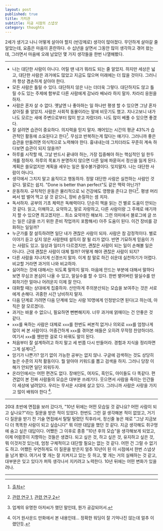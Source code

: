 ```yaml
---
layout: post
published: true
title: 가치관
subtitle: 지금 시점의 스냅샷
category: thoughts
---
```


 2세가 생기고 나니 어떻게 살아야 할지 (반강제로) 생각이
 많아졌다. 무던하게 살아갈 줄 알았는데, 요즘은 마음이 혼란하다. 수
 십년을 살면서 그동안 많이 생각하고 겪어 왔는데, 그러면서 마음에 오래
 남았던 몇 가지 생각들을 한번 나열해봤다.

---

 * 나는 대단한 사람이 아니다. 어릴 땐 내가 뭐라도 되는 줄
   알았지. 하지만 세상은 넓고, 대단한 사람은 과거에도 많았고 지금도
   많으며 미래에는 더 많을 것이다. 그러니까 항상 겸손하게 살아야 한다.
 * 모든 사람은 틀릴 수 있다. 대단하지 않은 나는 더더욱
   그렇다. 대단하지도 않고 틀릴 수도 있는 주제에 함부로 다른 사람에게
   감놔라 배놔라 하지 말자. 차라리 응원을 하자.
 * 사람은 혼자 살 수 없다. 옛날엔 나 좋아하는 일 하나만 평생 할 수
   있으면 그냥 혼자 살아질 줄 알았지. 사람은 사회적 동물이라는 말에
   비웃기도 했고. 지나고보니 내가 나도 모르는 새에 주변으로부터 많이
   받고 자랐더라. 나도 많이 베풀 수 있으면 좋겠다.
 * 잘 살려면 습관이 중요하다. 의지력을 믿지 말자. 깨어있는 시간의 평균
   43%가 습관적인 활동에 소요된다고 한다[^1]. 무심코 반복하는게 많다는
   얘기다. 그러니까 좋은 습관을 만들려면 의식적으로 노력해야
   한다. 흉내내는데 그치더라도 꾸준히 계속 하다보면 습관이 되지
   않을까?
 * 하루를 시작할 때, 그날 반드시 끝내야 하는, 가장 집중해야 하는
   핵심적인 일 한두개를 정하자. 하루의 목표가 분명하지 않으면 다른
   일에 파묻혀서 정신을 잃게 된다. 계획은 쓸모없지만 계획을 세우는
   일은 필수불가결이다. 잊지말자. 나는 대단한 사람이 아니다.
 * 생각에서 그치지 말고 움직이고 행동하자. 정말 대단한 사람은 실천하는
   사람인 것 같다. 말로는 쉽지. "Done is better than perfect"도 같은
   맥락 아닌가?
 * 운동하자. 규칙적인 운동은 물리적으로 뇌 건강에도 영향을 준다고
   한다[^2]. 평생 머리 써서 밥 벌어 먹고 살 것 같으니, 장비 손질하는
   셈 치자.
 * 독서하자. 공부의 기초 체력은 독해력이다. 단순히 책을 읽는 건 별로
   도움이 안되는 것 같다. 읽고, 이해하고, 요약하고, 말로 자랑하고,
   다른 사람이랑 그 주제로 얘기까지 할 수 있으면 최고겠지만... 최소
   요약까진 해보자. 그런 의미에서 블로그에 글 쓰는 일은 (글을 쓰기
   위한 준비 작업까지 포함해서) 아주 도움이 된다. 이건 장비를 강화하는
   일일까?
 * 누군가를 잘 설득하려면 일단 내가 괜찮은 사람이 되자. 사람은 참
   감정적이다. 별로 이야기 듣고 싶지 않은 사람한테 설득이 잘 될 리가
   없다. 반면 기묘하게 믿음이 가는 사람도 있고. 일상과 일터가
   다르겠지만, 괜찮은 사람이 되는 일이 손해볼 일은 아니다. 근데 괜찮은
   사람이 대체 뭘까? 어떻게 해야 괜찮은 사람이 되지?
 * 다른 사람을 지나치게 신경쓰지 말자. 이게 참 말로 하긴 쉬운데
   실천하기가 어렵다. 비교할 거라면 과거의 나와 비교하자.
 * 싫어하는 것에 대해서는 되도록 말하지 말자. 마음에 안드는 부분에
   대해서 말하다 보면 무심코 본심이 나올 수 있고, 말실수를 할 수
   있다. 한번 뱉어버린 말실수를 만회하기란 얼마나 어려운지 이제 잘
   안다.
 * 대화할 때는 상대에게 집중하자. 산만하게 주의분산되는 모습을
   보여주는 것은 서로에게 손해다. 귀중한 시간 낭비하지 말자.
 * 다음 단계로 가려면 다음 단계에 있는 사람 10명에게 인정받으면
   된다(고 하는데, 아직은 잘 모르겠다).
 * 과거는 바꿀 수 없으니, 필요하면 뻔뻔해지자. 너무 과거에 얽매이는 건
   안좋은 것 같다.
 * `xxx`를 욕하는 사람은 대체로 `xxx`를 한번도 써본적 없거나 의외로
   `xxx`를 엄청나게 많이 써 본 사람이다. 어중간하게 `xxx`를 겪어본
   애들은 오히려 무작정 찬양하더라. 여기서 `xxx`를 웬만한 걸로 다
   바꿔도 말이 된다.
 * 처음부터 잘 설계하려고 하지 말고 세 번쯤 다시 만들어라. 경험과
   지식을 정리하면 그게 설계다[^3].
 * 암기가 나쁜가? 암기 없이 가능한 공부는 없지 않나. 구글에 검색하는
   것도 상당히 높은 수준의 지적 활동이다. 뭘 알아야 키워드를 뽑고
   검색을 하지. 그러니 당장 이해가 안되면 일단 외워두자.
 * 온라인에서는 어떤 편견도 없다. 장애인도, 여자도, 흑인도, 아이들도
   다 똑같다. 편견없이 본 진짜 사람들의 모습은 대부분
   쓰레기다. 웃으면서 사람을 죽이는 인간들이 세상에 널려있다. 우리는
   무서운 시대에 살고 있다. 그러니까 사람은 사랑을 가지고 많이 배워야
   한다 [^4].

---

 20대 초반에 면접을 보러 갔다가, "10년 뒤에는 어떤 모습일 것 같나요?
 어떤 사람이 되고 싶나요?"라는 질문을 받은 적이 있었다. 한번도 그런 걸
 생각해본 적이 없었고, 거기다 질문을 받기 전 기술 면접에서 탈탈 털렸던
 직후라서, 정신줄 놓은 채로 "그냥 지금보다 더 똑똑한 사람이 되고
 싶습니다" 뭐 이딴 대답을 했던 것 같다. 지금 생각해도 쥐구멍에 숨고
 싶은 대답이다. 어쨌든 그 이후로 종종 "10년 후의 모습"을 생각해보게
 되었고, 이제 어렴풋이 지향하는 것들은 생겼다. 되고 싶은 것, 하고 싶은
 것, 유지하고 싶은 것, 뭐 이것저것 있는데, 엄청 구체적이고 대단할
 필요는 없는 것 같다. 어떤 건 그럴 수 없기도 하고. 어쨌든 우연하게도
 이 질문을 받은지 얼추 10년이 된 이 시점에서 한번 스냅샷을 남겨
 봤다. 여기서 몇 개는 잘 지켜지고 있는 듯 하고, 몇 개는 거의 실패하는
 것 같고, 대부분은 잊고 있다가 퍼뜩 생각나서 지키려고 노력한다. 10년
 뒤에는 어떤 변화가 있을려나.

---

[^1]: [출처](https://en.wikipedia.org/wiki/Wendy_Wood_(psychologist)#Habits)
[^2]: [관련 연구 1](https://www.health.harvard.edu/blog/regular-exercise-changes-brain-improve-memory-thinking-skills-201404097110), [관련 연구 2](https://www.ncbi.nlm.nih.gov/pmc/articles/PMC3768113/)
[^3]: 업계의 유명한 아저씨가 했던 말인데, 뭔가 공감되어서.
[^4]: 이거 원사운드 만화에서 본 내용인데... 정확한 워딩이 잘 기억나진 않는데 얼추 이랬던듯.
